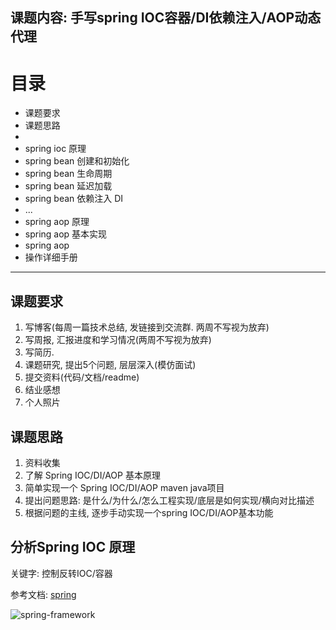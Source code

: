课题内容: 手写spring IOC容器/DI依赖注入/AOP动态代理
----

目录
==
* 课题要求
* 课题思路
* 
* spring ioc 原理
* spring bean 创建和初始化
* spring bean 生命周期
* spring bean 延迟加载
* spring bean 依赖注入 DI
* ...
* spring aop 原理
* spring aop 基本实现 
* spring aop 
* 操作详细手册
----


课题要求
--
1. 写博客(每周一篇技术总结, 发链接到交流群. 两周不写视为放弃)
2. 写周报, 汇报进度和学习情况(两周不写视为放弃) 
3. 写简历.
4. 课题研究, 提出5个问题, 层层深入(模仿面试)
5. 提交资料(代码/文档/readme)
6. 结业感想
7. 个人照片

课题思路
--
1. 资料收集
2. 了解 Spring IOC/DI/AOP 基本原理
3. 简单实现一个 Spring IOC/DI/AOP maven java项目
4. 提出问题思路: 是什么/为什么/怎么工程实现/底层是如何实现/横向对比描述
5. 根据问题的主线, 逐步手动实现一个spring IOC/DI/AOP基本功能

分析Spring IOC 原理
--
关键字: 控制反转IOC/容器

参考文档: [spring](https://www.ibm.com/developerworks/cn/java/wa-spring1/ "spring")

![spring-framework](https://www.ibm.com/developerworks/cn/java/wa-spring1/spring_framework.gif "framework")




